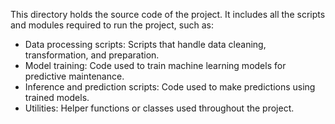 This directory holds the source code of the project. It includes all the scripts and modules required to run the project, such as:

- Data processing scripts: Scripts that handle data cleaning, transformation, and preparation.
- Model training: Code used to train machine learning models for predictive maintenance.
- Inference and prediction scripts: Code used to make predictions using trained models.
- Utilities: Helper functions or classes used throughout the project.
